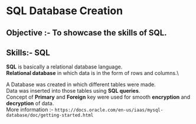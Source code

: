 # SQL Database Creation

## Objective :- To showcase the skills of SQL.
## Skills:- SQL
__SQL__ is basically a relational database language.\
__Relational database__ in which data is in the form of rows and columns.\

A Database was created in which different tables were made.\
Data was inserted into those tables using __SQL queries__.\
Concept of __Primary__ and __Foreign__ key were used for smooth __encryption__ and __decryption__ of data.\
More information :- ```https://docs.oracle.com/en-us/iaas/mysql-database/doc/getting-started.html```
